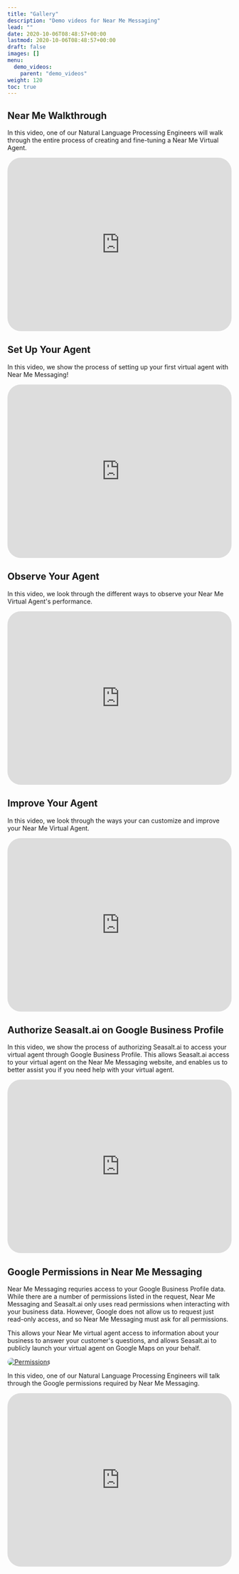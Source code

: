 ```yaml
---
title: "Gallery"
description: "Demo videos for Near Me Messaging"
lead: ""
date: 2020-10-06T08:48:57+00:00
lastmod: 2020-10-06T08:48:57+00:00
draft: false
images: []
menu:
  demo_videos:
    parent: "demo_videos"
weight: 120
toc: true
---
```


## Near Me Walkthrough

In this video, one of our Natural Language Processing Engineers will walk through the entire process of creating and fine-tuning a Near Me Virtual Agent.

   <iframe width="100%" height="10%" src="https://www.youtube.com/embed/C3nAJZQHteE" title="YouTube video player" frameborder="0" allow="accelerometer; autoplay; clipboard-write; encrypted-media; gyroscope; picture-in-picture" allowfullscreen style="border-radius: 30px;"></iframe>

## Set Up Your Agent

In this video, we show the process of setting up your first virtual agent with Near Me Messaging!

   <iframe width="100%" height="10%" src="https://www.youtube.com/embed/fgf2nt4FkfE" title="YouTube video player" frameborder="0" allow="accelerometer; autoplay; clipboard-write; encrypted-media; gyroscope; picture-in-picture" allowfullscreen style="border-radius: 30px;"></iframe>


## Observe Your Agent

In this video, we look through the different ways to observe your Near Me Virtual Agent's performance.

   <iframe width="100%" height="10%" src="https://www.youtube.com/embed/26OIrHmIRQI" title="YouTube video player" frameborder="0" allow="accelerometer; autoplay; clipboard-write; encrypted-media; gyroscope; picture-in-picture" allowfullscreen style="border-radius: 30px;"></iframe>

## Improve Your Agent

In this video, we look through the ways your can customize and improve your Near Me Virtual Agent.

   <iframe width="100%" height="10%" src="https://www.youtube.com/embed/sWhigyIh3Gw" title="YouTube video player" frameborder="0" allow="accelerometer; autoplay; clipboard-write; encrypted-media; gyroscope; picture-in-picture" allowfullscreen style="border-radius: 30px;"></iframe>

## Authorize Seasalt.ai on Google Business Profile

In this video, we show the process of authorizing Seasalt.ai to access your virtual agent through Google Business Profile. This allows Seasalt.ai access to your virtual agent on the Near Me Messaging website, and enables us to better assist you if you need help with your virtual agent.

   <iframe width="100%" height="10%" src="https://www.youtube.com/embed/Y8x0ge51R4U" title="YouTube video player" frameborder="0" allow="accelerometer; autoplay; clipboard-write; encrypted-media; gyroscope; picture-in-picture" allowfullscreen style="border-radius: 30px;"></iframe>

## Google Permissions in Near Me Messaging

Near Me Messaging requries access to your Google Business Profile data. While there are a number of permissions listed in the request, Near Me Messaging and Seasalt.ai only uses read permissions when interacting with your business data. However, Google does not allow us to request just read-only access, and so Near Me Messaging must ask for all permissions.

This allows your Near Me virtual agent access to information about your business to answer your customer's questions, and allows Seasalt.ai to publicly launch your virtual agent on Google Maps on your behalf.

<a href="../images/permissions.png"><img src="../images/permissions.png" alt="Permissions" style="max-width:80%; border-radius: 30px;"></a>

In this video, one of our Natural Language Processing Engineers will talk through the Google permissions required by Near Me Messaging.

   <iframe width="100%" height="10%"" src="https://www.youtube.com/embed/wGtAznQdRmE" title="YouTube video player" frameborder="0" allow="accelerometer; autoplay; clipboard-write; encrypted-media; gyroscope; picture-in-picture" allowfullscreen style="border-radius: 30px;"></iframe>
